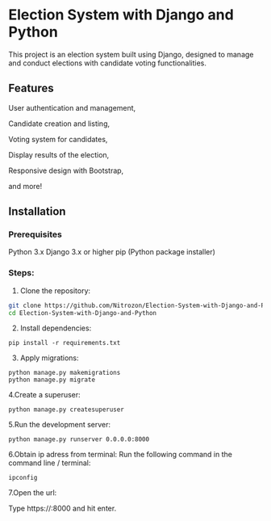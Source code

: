 # Election System with Django and Python

This project is an election system built using Django, designed to manage and conduct elections with candidate voting functionalities.

## Features
User authentication and management,

Candidate creation and listing,

Voting system for candidates,

Display results of the election,

Responsive design with Bootstrap,

and more!

## Installation

### Prerequisites
Python 3.x
Django 3.x or higher
pip (Python package installer)

### Steps:

1. Clone the repository:

```bash
git clone https://github.com/Nitrozon/Election-System-with-Django-and-Python.git
cd Election-System-with-Django-and-Python
```

2. Install dependencies:
```
pip install -r requirements.txt 
```
3. Apply migrations:
```
python manage.py makemigrations
python manage.py migrate
```
4.Create a superuser:
```
python manage.py createsuperuser
```
5.Run the development server:
```
python manage.py runserver 0.0.0.0:8000
```
6.Obtain ip adress from terminal:
Run the following command in the command line / terminal:
```
ipconfig
```
7.Open the url:

Type https://<your-ip>:8000 and hit enter.